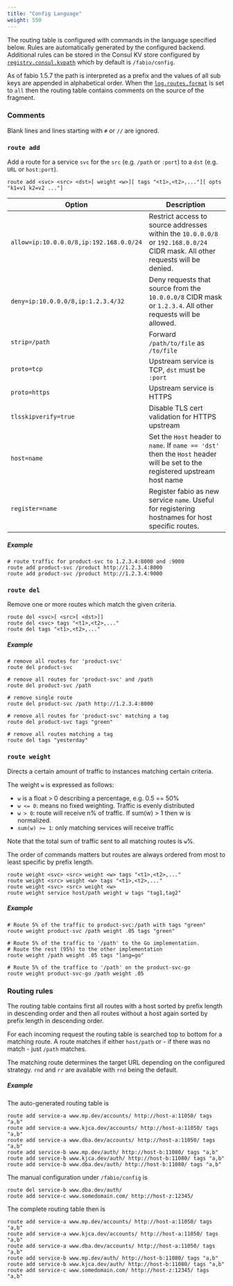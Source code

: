 ```yaml
---
title: "Config Language"
weight: 550
---
```


The routing table is configured with commands in the language specified below.
Rules are automatically generated by the configured backend. Additional rules
can be stored in the Consul KV store configured by
[`registry.consul.kvpath`](/ref/registry.consul.kvpath/) which by default is
`/fabio/config`. 

As of fabio 1.5.7 the path is interpreted as a prefix and the values of all sub
keys are appended in alphabetical order. When the
[`log.routes.format`](/ref/log.routes.format/) is set to `all` then the routing
table contains comments on the source of the fragment.

### Comments

Blank lines and lines starting with `#` or `//` are ignored.

### `route add`

Add a route for a service `svc` for the `src` (e.g. `/path` or `:port`) to a `dst` (e.g. `URL` or `host:port`).

`route add <svc> <src> <dst>[ weight <w>][ tags "<t1>,<t2>,..."][ opts "k1=v1 k2=v2 ..."]`

Option                                     | Description
------------------------------------------ | -----------
`allow=ip:10.0.0.0/8,ip:192.168.0.0/24`    | Restrict access to source addresses within the `10.0.0.0/8` or `192.168.0.0/24` CIDR mask.  All other requests will be denied.
`deny=ip:10.0.0.0/8,ip:1.2.3.4/32`         | Deny requests that source from the `10.0.0.0/8` CIDR mask or `1.2.3.4`.  All other requests will be allowed.
`strip=/path`                              | Forward `/path/to/file` as `/to/file`
`proto=tcp`                                | Upstream service is TCP, `dst` must be `:port`
`proto=https`                              | Upstream service is HTTPS
`tlsskipverify=true`                       | Disable TLS cert validation for HTTPS upstream
`host=name`                                | Set the `Host` header to `name`. If `name == 'dst'` then the `Host` header will be set to the registered upstream host name
`register=name`                            | Register fabio as new service `name`. Useful for registering hostnames for host specific routes.

##### Example

```
# route traffic for product-svc to 1.2.3.4:8000 and :9000
route add product-svc /product http://1.2.3.4:8000
route add product-svc /product http://1.2.3.4:9000
```

### `route del`

Remove one or more routes which match the given criteria.

```
route del <svc>[ <src>[ <dst>]]
route del <svc> tags "<t1>,<t2>,..."
route del tags "<t1>,<t2>,..."
```

##### Example

```
# remove all routes for 'product-svc'
route del product-svc

# remove all routes for 'product-svc' and /path
route del product-svc /path

# remove single route
route del product-svc /path http://1.2.3.4:8000

# remove all routes for 'product-svc' matching a tag
route del product-svc tags "green"

# remove all routes matching a tag
route del tags "yesterday"
```

### `route weight`

Directs a certain amount of traffic to instances matching certain criteria.

The weight `w` is expressed as follows:

 * `w` is a float > 0 describing a percentage, e.g. 0.5 == 50%
 * `w <= 0`: means no fixed weighting. Traffic is evenly distributed
 * `w > 0`: route will receive n% of traffic. If sum(w) > 1 then w is normalized.
 * `sum(w) >= 1`: only matching services will receive traffic

Note that the total sum of traffic sent to all matching routes is `w`%.

The order of commands matters but routes are always ordered from most to least
specific by prefix length.

```
route weight <svc> <src> weight <w> tags "<t1>,<t2>,..."
route weight <src> weight <w> tags "<t1>,<t2>,..."
route weight <svc> <src> weight <w>
route weight service host/path weight w tags "tag1,tag2"
```

##### Example

```
# Route 5% of the traffic to product-svc:/path with tags "green"
route weight product-svc /path weight .05 tags "green"

# Route 5% of the traffic to '/path' to the Go implementation.
# Route the rest (95%) to the other implementation
route weight /path weight .05 tags "lang=go"

# Route 5% of the traffice to '/path' on the product-svc-go
route weight product-svc-go /path weight .05
```

### Routing rules

The routing table contains first all routes with a host sorted by prefix
length in descending order and then all routes without a host again sorted by
prefix length in descending order.

For each incoming request the routing table is searched top to bottom for a
matching route. A route matches if either `host/path` or - if there was no
match - just `/path` matches.

The matching route determines the target URL depending on the configured
strategy. `rnd` and `rr` are available with `rnd` being the default.

##### Example

The auto-generated routing table is

```
route add service-a www.mp.dev/accounts/ http://host-a:11050/ tags "a,b"
route add service-a www.kjca.dev/accounts/ http://host-a:11050/ tags "a,b"
route add service-a www.dba.dev/accounts/ http://host-a:11050/ tags "a,b"
route add service-b www.mp.dev/auth/ http://host-b:11080/ tags "a,b"
route add service-b www.kjca.dev/auth/ http://host-b:11080/ tags "a,b"
route add service-b www.dba.dev/auth/ http://host-b:11080/ tags "a,b"
```

The manual configuration under `/fabio/config` is

```
route del service-b www.dba.dev/auth/
route add service-c www.somedomain.com/ http://host-z:12345/
```

The complete routing table then is

```
route add service-a www.mp.dev/accounts/ http://host-a:11050/ tags "a,b"
route add service-a www.kjca.dev/accounts/ http://host-a:11050/ tags "a,b"
route add service-a www.dba.dev/accounts/ http://host-a:11050/ tags "a,b"
route add service-b www.mp.dev/auth/ http://host-b:11080/ tags "a,b"
route add service-b www.kjca.dev/auth/ http://host-b:11080/ tags "a,b"
route add service-c www.somedomain.com/ http://host-z:12345/ tags "a,b"
```
